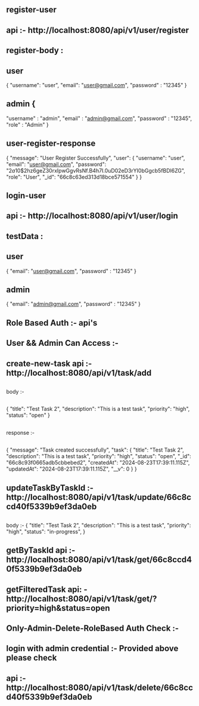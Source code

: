 
## register-user
## api :- http://localhost:8080/api/v1/user/register

## register-body : 
## user
 {
 "username": "user",
 "email": "user@gmail.com",
 "password" : "12345"
  }

## admin  { 
  "username" : "admin",
  "email" : "admin@gmail.com",
  "password" : "12345",
  "role" : "Admin"
  }

## user-register-response 
{
  "message": "User Register Successfully",
  "user": {
    "username": "user",
    "email": "user@gmail.com",
    "password": "$2a$10$2hz6geZ30rxIpwGgvRsNf.B4h7I.0uD02eD3rYI0bGgcb5fBDl6ZG",
    "role": "User",
    "_id": "66c8c63ed313d18bce571554"
  }
}
##


## login-user
## api :- http://localhost:8080/api/v1/user/login

## testData :
## user        
 {
 "email": "user@gmail.com",
  "password" : "12345"
 }
##
 ## admin
 {
 "email": "admin@gmail.com",
  "password" : "12345"
 }
 ##


## Role Based Auth :- api's 
## User && Admin Can Access :-

## create-new-task  api :- http://localhost:8080/api/v1/task/add
##
body :-
##
{ 
 "title": "Test Task 2",
 "description": "This is a test task",
 "priority": "high",
 "status": "open"
}
##
response :-
##
{
  "message": "Task created successfully",
  "task": {
    "title": "Test Task 2",
    "description": "This is a test task",
    "priority": "high",
    "status": "open",
    "_id": "66c8c93f0665adb5cbbebed2",
    "createdAt": "2024-08-23T17:39:11.115Z",
    "updatedAt": "2024-08-23T17:39:11.115Z",
    "__v": 0
  }
}
##

## updateTaskByTaskId :- http://localhost:8080/api/v1/task/update/66c8ccd40f5339b9ef3da0eb
##
  body :- {
     "title": "Test Task 2",
    "description": "This is a test task",
    "priority": "high",
    "status": "in-progress",
  }
##
## getByTaskId api :- http://localhost:8080/api/v1/task/get/66c8ccd40f5339b9ef3da0eb
## getFilteredTask api: - http://localhost:8080/api/v1/task/get/?priority=high&status=open


## Only-Admin-Delete-RoleBased Auth Check :-
## login with admin credential :- Provided above please check
## api :- http://localhost:8080/api/v1/task/delete/66c8ccd40f5339b9ef3da0eb